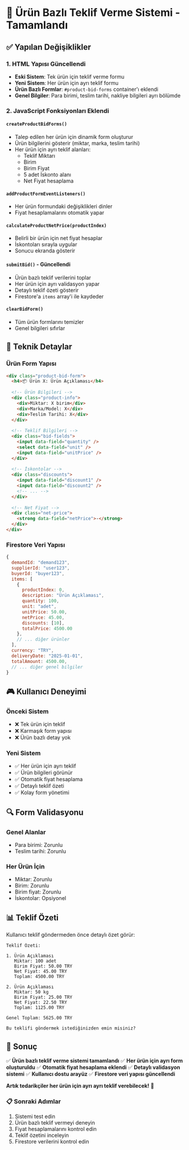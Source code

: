 # 🎯 Ürün Bazlı Teklif Verme Sistemi - Tamamlandı

## ✅ **Yapılan Değişiklikler**

### 1. **HTML Yapısı Güncellendi**
- **Eski Sistem**: Tek ürün için teklif verme formu
- **Yeni Sistem**: Her ürün için ayrı teklif formu
- **Ürün Bazlı Formlar**: `#product-bid-forms` container'ı eklendi
- **Genel Bilgiler**: Para birimi, teslim tarihi, nakliye bilgileri ayrı bölümde

### 2. **JavaScript Fonksiyonları Eklendi**

#### **`createProductBidForms()`**
- Talep edilen her ürün için dinamik form oluşturur
- Ürün bilgilerini gösterir (miktar, marka, teslim tarihi)
- Her ürün için ayrı teklif alanları:
  - Teklif Miktarı
  - Birim
  - Birim Fiyat
  - 5 adet İskonto alanı
  - Net Fiyat hesaplama

#### **`addProductFormEventListeners()`**
- Her ürün formundaki değişiklikleri dinler
- Fiyat hesaplamalarını otomatik yapar

#### **`calculateProductNetPrice(productIndex)`**
- Belirli bir ürün için net fiyat hesaplar
- İskontoları sırayla uygular
- Sonucu ekranda gösterir

#### **`submitBid()` - Güncellendi**
- Ürün bazlı teklif verilerini toplar
- Her ürün için ayrı validasyon yapar
- Detaylı teklif özeti gösterir
- Firestore'a `items` array'i ile kaydeder

#### **`clearBidForm()`**
- Tüm ürün formlarını temizler
- Genel bilgileri sıfırlar

## 🔧 **Teknik Detaylar**

### **Ürün Form Yapısı**
```html
<div class="product-bid-form">
  <h4>📦 Ürün X: Ürün Açıklaması</h4>
  
  <!-- Ürün Bilgileri -->
  <div class="product-info">
    <div>Miktar: X birim</div>
    <div>Marka/Model: X</div>
    <div>Teslim Tarihi: X</div>
  </div>
  
  <!-- Teklif Bilgileri -->
  <div class="bid-fields">
    <input data-field="quantity" />
    <select data-field="unit" />
    <input data-field="unitPrice" />
  </div>
  
  <!-- İskontolar -->
  <div class="discounts">
    <input data-field="discount1" />
    <input data-field="discount2" />
    <!-- ... -->
  </div>
  
  <!-- Net Fiyat -->
  <div class="net-price">
    <strong data-field="netPrice">-</strong>
  </div>
</div>
```

### **Firestore Veri Yapısı**
```javascript
{
  demandId: "demand123",
  supplierId: "user123",
  buyerId: "buyer123",
  items: [
    {
      productIndex: 0,
      description: "Ürün Açıklaması",
      quantity: 100,
      unit: "adet",
      unitPrice: 50.00,
      netPrice: 45.00,
      discounts: [10],
      totalPrice: 4500.00
    },
    // ... diğer ürünler
  ],
  currency: "TRY",
  deliveryDate: "2025-01-01",
  totalAmount: 4500.00,
  // ... diğer genel bilgiler
}
```

## 🎮 **Kullanıcı Deneyimi**

### **Önceki Sistem**
- ❌ Tek ürün için teklif
- ❌ Karmaşık form yapısı
- ❌ Ürün bazlı detay yok

### **Yeni Sistem**
- ✅ Her ürün için ayrı teklif
- ✅ Ürün bilgileri görünür
- ✅ Otomatik fiyat hesaplama
- ✅ Detaylı teklif özeti
- ✅ Kolay form yönetimi

## 🔍 **Form Validasyonu**

### **Genel Alanlar**
- Para birimi: Zorunlu
- Teslim tarihi: Zorunlu

### **Her Ürün İçin**
- Miktar: Zorunlu
- Birim: Zorunlu
- Birim fiyat: Zorunlu
- İskontolar: Opsiyonel

## 📊 **Teklif Özeti**

Kullanıcı teklif göndermeden önce detaylı özet görür:

```
Teklif Özeti:

1. Ürün Açıklaması
   Miktar: 100 adet
   Birim Fiyat: 50.00 TRY
   Net Fiyat: 45.00 TRY
   Toplam: 4500.00 TRY

2. Ürün Açıklaması
   Miktar: 50 kg
   Birim Fiyat: 25.00 TRY
   Net Fiyat: 22.50 TRY
   Toplam: 1125.00 TRY

Genel Toplam: 5625.00 TRY

Bu teklifi göndermek istediğinizden emin misiniz?
```

## 🎉 **Sonuç**

✅ **Ürün bazlı teklif verme sistemi tamamlandı**
✅ **Her ürün için ayrı form oluşturuldu**
✅ **Otomatik fiyat hesaplama eklendi**
✅ **Detaylı validasyon sistemi**
✅ **Kullanıcı dostu arayüz**
✅ **Firestore veri yapısı güncellendi**

**Artık tedarikçiler her ürün için ayrı ayrı teklif verebilecek!** 🚀

### 📋 **Sonraki Adımlar**
1. Sistemi test edin
2. Ürün bazlı teklif vermeyi deneyin
3. Fiyat hesaplamalarını kontrol edin
4. Teklif özetini inceleyin
5. Firestore verilerini kontrol edin
